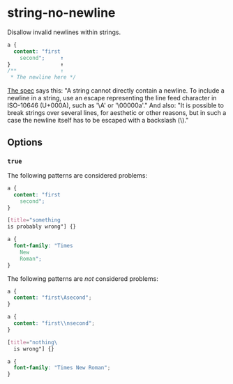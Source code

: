 # string-no-newline

Disallow invalid newlines within strings.

<!-- prettier-ignore -->
```css
a {
  content: "first
    second";     ↑
}                ↑
/**              ↑
 * The newline here */
```

[The spec](https://www.w3.org/TR/CSS2/syndata.html#strings) says this: "A string cannot directly contain a newline. To include a newline in a string, use an escape representing the line feed character in ISO-10646 (U+000A), such as '\A' or '\00000a'." And also: "It is possible to break strings over several lines, for aesthetic or other reasons, but in such a case the newline itself has to be escaped with a backslash (\\)."

## Options

### `true`

The following patterns are considered problems:

<!-- prettier-ignore -->
```css
a {
  content: "first
    second";
}
```

<!-- prettier-ignore -->
```css
[title="something
is probably wrong"] {}
```

<!-- prettier-ignore -->
```css
a {
  font-family: "Times
    New
    Roman";
}
```

The following patterns are _not_ considered problems:

<!-- prettier-ignore -->
```css
a {
  content: "first\Asecond";
}
```

<!-- prettier-ignore -->
```css
a {
  content: "first\\nsecond";
}
```

<!-- prettier-ignore -->
```css
[title="nothing\
  is wrong"] {}
```

<!-- prettier-ignore -->
```css
a {
  font-family: "Times New Roman";
}
```
